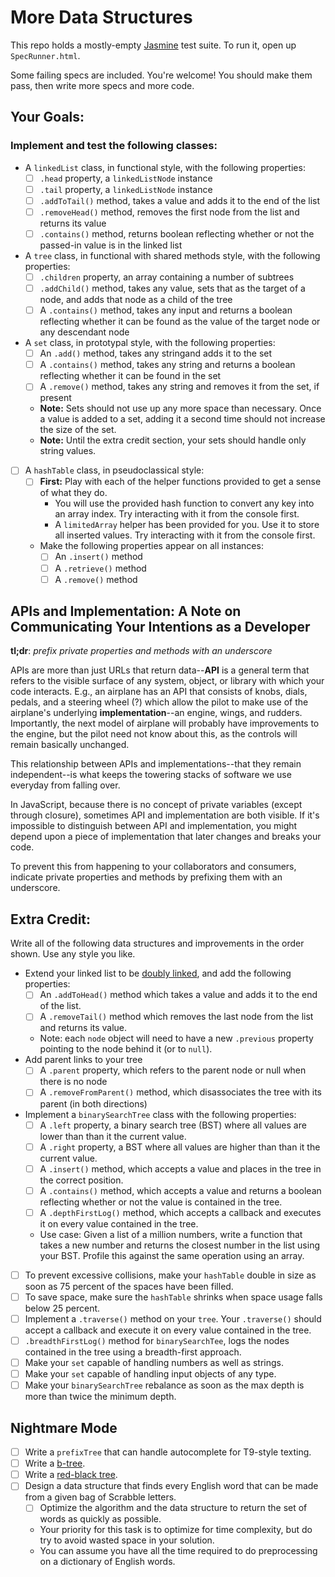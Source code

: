 # More Data Structures

This repo holds a mostly-empty [Jasmine](http://pivotal.github.com/jasmine/)
test suite. To run it, open up `SpecRunner.html`.

Some failing specs are included. You're welcome! You should make them pass,
then write more specs and more code.

## Your Goals:

### Implement and test the following classes:

* A `linkedList` class, in functional style, with the following properties:
  - [ ] `.head` property, a `linkedListNode` instance
  - [ ] `.tail` property, a `linkedListNode` instance
  - [ ] `.addToTail()` method, takes a value and adds it to the end of the list
  - [ ] `.removeHead()` method, removes the first node from the list and returns its
    value
  - [ ] `.contains()` method, returns boolean reflecting whether or not the
    passed-in value is in the linked list

* A `tree` class, in functional with shared methods style, with the following
  properties:
  - [ ] `.children` property, an array containing a number of subtrees
  - [ ] `.addChild()` method, takes any value, sets that as the target of a node,
    and adds that node as a child of the tree
  - [ ] A `.contains()` method, takes any input and returns a boolean reflecting
    whether it can be found as the value of the target node or any descendant
node
* A `set` class, in prototypal style, with the following properties:
  - [ ] An `.add()` method, takes any stringand adds it to the set
  - [ ] A `.contains()` method, takes any string and returns a boolean reflecting
    whether it can be found in the set
  - [ ] A `.remove()` method, takes any string and removes it from the set, if
    present
  * **Note:** Sets should not use up any more space than necessary. Once a value
    is added to a set, adding it a second time should not increase the size of
    the set.
  * **Note:** Until the extra credit section, your sets should handle only
    string values.
- [ ] A `hashTable` class, in pseudoclassical style:
  * [ ] **First:** Play with each of the helper functions provided to get a sense of
    what they do.
    * You will use the provided hash function to convert any key into an array
      index. Try interacting with it from the console first.
    * A `limitedArray` helper has been provided for you. Use it to store all
      inserted values. Try interacting with it from the console first.
  * Make the following properties appear on all instances:
    * [ ] An `.insert()` method
    * [ ] A `.retrieve()` method
    * [ ] A `.remove()` method

## APIs and Implementation: A Note on Communicating Your Intentions as a Developer

**tl;dr**: _prefix private properties and methods with an underscore_

APIs are more than just URLs that return data--**API** is a general term that refers
to the visible surface of any system, object, or library with which your code
interacts. E.g., an airplane has an API that consists of knobs, dials, pedals,
and a steering wheel (?) which allow the pilot to make use of the airplane's
underlying **implementation**--an engine, wings, and rudders. Importantly, the
next model of airplane will probably have improvements to the engine, but the
pilot need not know about this, as the controls will remain basically unchanged.

This relationship between APIs and implementations--that they remain independent--is
what keeps the towering stacks of software we use everyday from falling over.

In JavaScript, because there is no concept of private variables (except through closure),
sometimes API and implementation are both visible. If it's impossible to distinguish
between API and implementation, you might depend upon a piece of implementation
that later changes and breaks your code.

To prevent this from happening to your collaborators and consumers, indicate private
properties and methods by prefixing them with an underscore.


## Extra Credit:

Write all of the following data structures and improvements in the order shown.
Use any style you like.

* Extend your linked list to be [doubly linked](http://en.wikipedia.org/wiki/Doubly_linked_list), and add the
  following properties:
  - [ ] An `.addToHead()` method which takes a value and adds it to the end of the
    list.
  - [ ] A `.removeTail()` method which removes the last node from the list and
    returns its value.
  * Note: each `node` object will need to have a new `.previous` property
    pointing to the node behind it (or to `null`).
* Add parent links to your tree
  * [ ] A `.parent` property, which refers to the parent node or null when there is no node
  * [ ] A `.removeFromParent()` method, which disassociates the tree with its parent (in both directions)
* Implement a `binarySearchTree` class with the following properties:
  - [ ] A `.left` property, a binary search tree (BST) where all values are lower
    than than it the current value.
  - [ ] A `.right` property, a BST where all values are higher than than it the
    current value.
  - [ ] A `.insert()` method, which accepts a value and places in the tree in the
    correct position.
  - [ ] A `.contains()` method, which accepts a value and returns a boolean
    reflecting whether or not the value is contained in the tree.
  - [ ] A `.depthFirstLog()` method, which accepts a callback and executes it on
    every value contained in the tree.
  * Use case: Given a list of a million numbers, write a function that takes a
    new number and returns the closest number in the list using your BST.
    Profile this against the same operation using an array.
- [ ] To prevent excessive collisions, make your `hashTable` double in size as soon
  as 75 percent of the spaces have been filled.
- [ ] To save space, make sure the `hashTable` shrinks when space usage falls below
  25 percent.
- [ ] Implement a `.traverse()` method on your `tree`. Your `.traverse()` should
  accept a callback and execute it on every value contained in the tree.
- [ ] `.breadthFirstLog()` method for `binarySearchTee`, logs the nodes contained in
  the tree using a breadth-first approach.
- [ ] Make your `set` capable of handling numbers as well as strings.
- [ ] Make your `set` capable of handling input objects of any type.
- [ ] Make your `binarySearchTree` rebalance as soon as the max depth is more than
  twice the minimum depth.

## Nightmare Mode

- [ ] Write a `prefixTree` that can handle autocomplete for T9-style texting.
- [ ] Write a [b-tree](http://en.wikipedia.org/wiki/B-tree).
- [ ] Write a [red-black tree](http://en.wikipedia.org/wiki/Red%E2%80%93black_tree).
- [ ] Design a data structure that finds every English word that can be made from a
  given bag of Scrabble letters.
  * [ ] Optimize the algorithm and the data structure to return the set of words as
    quickly as possible.
  * Your priority for this task is to optimize for time complexity, but do try
    to avoid wasted space in your solution.
  * You can assume you have all the time required to do preprocessing on a
    dictionary of English words.
